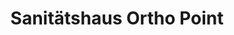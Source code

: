 ---
title: "Sanitätshaus Ortho Point"
url: /erlangen/sanitaetshaus-ortho-point/
shop: Sanitätshaus
---